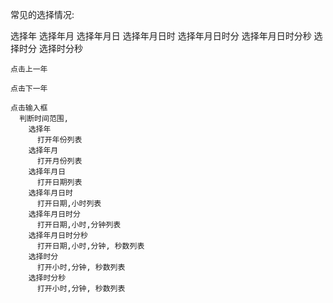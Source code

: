 常见的选择情况:

选择年
选择年月
选择年月日
选择年月日时
选择年月日时分
选择年月日时分秒
选择时分
选择时分秒

```
点击上一年

点击下一年

点击输入框
  判断时间范围,
    选择年
      打开年份列表
    选择年月
      打开月份列表
    选择年月日
      打开日期列表
    选择年月日时
      打开日期,小时列表
    选择年月日时分
      打开日期,小时,分钟列表
    选择年月日时分秒
      打开日期,小时,分钟, 秒数列表
    选择时分
      打开小时,分钟, 秒数列表
    选择时分秒
      打开小时,分钟, 秒数列表
```
